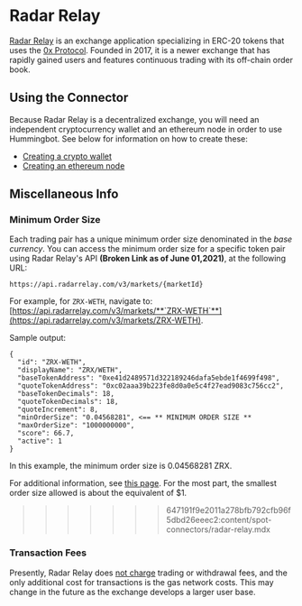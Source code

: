# Radar Relay


[Radar Relay](https://radarrelay.com/) is an exchange application specializing in ERC-20 tokens that uses the [0x Protocol](https://0x.org/). Founded in 2017, it is a newer exchange that has rapidly gained users and features continuous trading with its off-chain order book.

## Using the Connector

Because Radar Relay is a decentralized exchange, you will need an independent cryptocurrency wallet and an ethereum node in order to use Hummingbot. See below for information on how to create these:

- [Creating a crypto wallet](/operation/connect-exchange/#wallets)
- [Creating an ethereum node](/operation/connect-exchange/#setup-ethereum-nodes)

## Miscellaneous Info

### Minimum Order Size

Each trading pair has a unique minimum order size denominated in the _base currency_. You can access the minimum order size for a specific token pair using Radar Relay's API **(Broken Link as of June 01,2021)**, at the following URL:

```
https://api.radarrelay.com/v3/markets/{marketId}
```

For example, for `ZRX-WETH`, navigate to: [https://api.radarrelay.com/v3/markets/**`ZRX-WETH`**](https://api.radarrelay.com/v3/markets/ZRX-WETH).

Sample output:

```
{
  "id": "ZRX-WETH",
  "displayName": "ZRX/WETH",
  "baseTokenAddress": "0xe41d2489571d322189246dafa5ebde1f4699f498",
  "quoteTokenAddress": "0xc02aaa39b223fe8d0a0e5c4f27ead9083c756cc2",
  "baseTokenDecimals": 18,
  "quoteTokenDecimals": 18,
  "quoteIncrement": 8,
  "minOrderSize": "0.04568281", <== ** MINIMUM ORDER SIZE **
  "maxOrderSize": "1000000000",
  "score": 66.7,
  "active": 1
}
```

In this example, the minimum order size is 0.04568281 ZRX.

For additional information, see [this page](https://support.radarrelay.com/en/support/solutions/articles/42000022036-do-you-have-a-minimum-or-maximum-order-size-). For the most part, the smallest order size allowed is about the equivalent of \$1.

> > > > > > > 647191f9e2011a278bfb792cfb96f5dbd26eeec2:content/spot-connectors/radar-relay.mdx

### Transaction Fees

Presently, Radar Relay does [not charge](https://support.radarrelay.com/en/support/solutions/articles/42000022033-what-are-your-fees-) trading or withdrawal fees, and the only additional cost for transactions is the gas network costs. This may change in the future as the exchange develops a larger user base.
